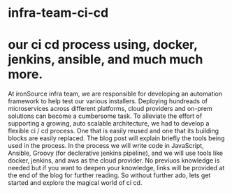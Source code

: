 # infra-team-ci-cd

# our ci cd process using, docker, jenkins, ansible, and much much more.

At ironSource infra team, we are responsible for developing an automation framework to help test our various installers.
Deploying hundreads of microservices across different platforms, cloud providers and on-prem solutions can become a cumbersome
task. To alleviate the effort of supporting a growing, auto scalable architecture, we had to develop a flexible ci / cd process. One that is easily reused and one that its building blocks are easily replaced. 
The blog post will explain briefly the tools being used in the process. In the process we will write code in JavaScript, Ansible, Groovy (for declerative jenkins pipeline), and we will use tools like docker, jenkins, and aws as the cloud provider. No previuos knowledge is needed but if you want to deepen your knowledge, links will be provided at the end of the blog for further reading.
So without further ado, lets get started and explore the magical world of ci cd.


